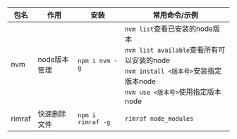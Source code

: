 | 包名   | 作用         | 安装              | 常用命令/示例                                                |
| ------ | ------------ | ----------------- | ------------------------------------------------------------ |
| nvm    | node版本管理 | `npm i nvm -g`    | `nvm list`查看已安装的node版本<br />`nvm list available`查看所有可以安装的node<br />`nvm install <版本号>`安装指定版本node<br />`nvm use <版本号>`使用指定版本node |
| rimraf | 快速删除文件 | `npm i rimraf -g` | `rimraf node_modules`                                        |
